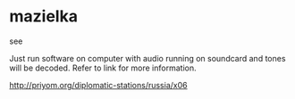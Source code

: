 # mazielka
see

Just run software on computer with audio running on soundcard and tones will be decoded. Refer to link for more information.

http://priyom.org/diplomatic-stations/russia/x06




